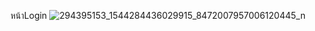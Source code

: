 หน้าLogin
![294395153_1544284436029915_8472007957006120445_n](https://user-images.githubusercontent.com/105336607/193417633-1910e84c-adfd-43d5-8444-fa088d319806.png)
